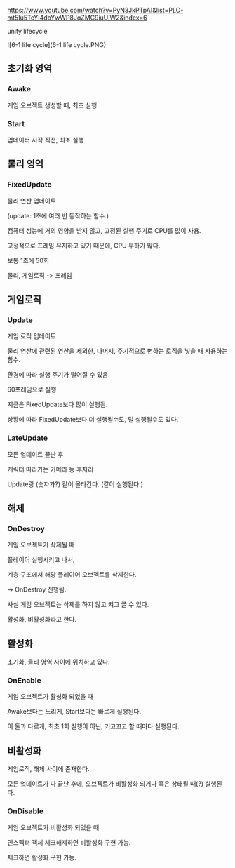 https://www.youtube.com/watch?v=PyN3JkPTpAI&list=PLO-mt5Iu5TeYI4dbYwWP8JqZMC9iuUIW2&index=6



unity lifecycle



![6-1 life cycle](6-1 life cycle.PNG)

## 초기화 영역

### Awake

게임 오브젝트 생성할 때, 최초 실행



### Start

업데이터 시작 직전, 최초 실행





## 물리 영역

### FixedUpdate

물리 연산 업데이트

(update: 1초에 여러 번 동작하는 함수.)

컴퓨터 성능에 거의 영향을 받지 않고, 고정된 실행 주기로 CPU를 많이 사용.

고정적으로 프레임 유지하고 있기 때문에, CPU 부하가 많다.

보통 1초에 50회





물리, 게임로직 -> 프레임

## 게임로직

### Update

게임 로직 업데이트

물리 연산에 관련된 연산을 제외한, 나머지, 주기적으로 변하는 로직을 넣을 때 사용하는 함수.

환경에 따라 실행 주기가 떨어질 수 있음.

60프레임으로 실행

지금은 FixedUpdate보다 많이 실행됨.

상황에 따라 FixedUpdate보다 더 실행될수도, 덜 실행될수도 있다.



### LateUpdate

모든 업데이트 끝난 후

캐릭터 따라가는 카메라 등 후처리

Update랑 (숫자가?) 같이 올라간다. (같이 실행된다.)





## 해제

### OnDestroy

게임 오브젝트가 삭제될 때



플레이어 실행시키고 나서, 

계층 구조에서 해당 플레이어 오브젝트를 삭제한다.

-> OnDestroy 진행됨.



사실 게임 오브젝트는 삭제를 하지 않고 켜고 끌 수 있다.

활성화, 비활성화라고 한다.





## 활성화

초기화, 물리 영역 사이에 위치하고 있다.

### OnEnable

게임 오브젝트가 활성화 되었을 때

Awake보다는 느리게, Start보다는 빠르게 실행된다.

이 둘과 다르게, 최초 1회 실행이 아닌, 키고끄고 할 때마다 실행된다.





## 비활성화

게임로직, 해체 사이에 존재한다.

모든 업데이트가 다 끝난 후에, 오브젝트가 비활성화 되거나 혹은 상태될 때(?) 실행된다.

### OnDisable

게임 오브젝트가 비활성화 되었을 때





인스펙터 객체 체크해제하면 비활성화 구현 가능.

체크하면 활성화 구현 가능.





